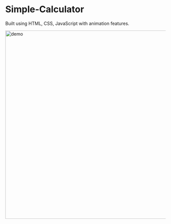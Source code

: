 # Simple-Calculator
Built using HTML, CSS, JavaScript with animation features.

<img width="593" alt="demo" src="https://user-images.githubusercontent.com/12590211/29992046-79f6681c-8f47-11e7-8422-a2a682bcf8fd.png">
